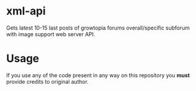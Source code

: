# xml-api
Gets latest 10-15 last posts of growtopia forums overall/specific subforum with image support web server API.
# Usage
If you use any of the code present in any way on this repository you **must** provide credits to original author.
